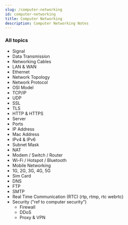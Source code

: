 ```yaml
---
slug: /computer-networking
id: computer-networking
title: Computer Networking
description: Computer Networking Notes
---
```

### All topics

- Signal
- Data Transmission
- Networking Cables
- LAN & WAN
- Ethernet
- Network Topology
- Network Protocol
- OSI Model
- TCP/IP
- UDP
- SSL
- TLS
- HTTP & HTTPS
- Server
- Ports
- IP Address
- Mac Address
- IPv4 & IPv6
- Subnet Mask
- NAT
- Modem / Switch / Router
- Wi-Fi / Hotspot / Bluetooth
- Mobile Networking
- 1G, 2G, 3G, 4G, 5G
- Sim Card
- DNS
- FTP
- SMTP
- Real Time Communication (RTC) (rtp, rtmp, rtc webrtc)
- Security ("ref to computer security")
    - Firewall
    - DDoS
    - Proxy & VPN